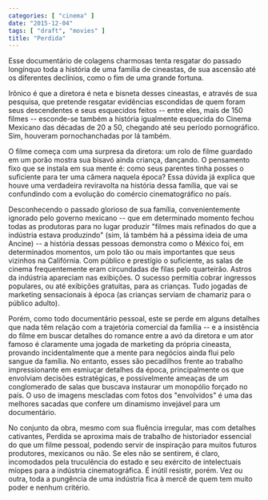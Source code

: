 ```yaml
---
categories: [ "cinema" ]
date: "2015-12-04"
tags: [ "draft", "movies" ]
title: "Perdida"
---
```

Esse documentário de colagens charmosas tenta resgatar do passado
longínquo toda a história de uma família de cineastas, de sua ascensão
até os diferentes declínios, como o fim de uma grande fortuna.

Irônico é que a diretora é neta e bisneta desses cineastas, e através
de sua pesquisa, que pretende resgatar evidências escondidas de quem
foram seus descendentes e seus esquecidos feitos -- entre eles, mais
de 150 filmes -- esconde-se também a história igualmente esquecida
do Cinema Mexicano das décadas de 20 a 50, chegando até seu período
pornográfico. Sim, houveram pornochanchadas por lá também.

O filme começa com uma surpresa da diretora: um rolo de filme guardado
em um porão mostra sua bisavó ainda criança, dançando. O pensamento
fixo que se instala em sua mente é: como seus parentes tinha posses o
suficiente para ter uma câmera naquela época? Essa dúvida já explica
que houve uma verdadeira reviravolta na história dessa família, que vai
se confundindo com a evolução do comércio cinematográfico no país.

Desconhecendo o passado glorioso de sua família, convenientemente
ignorado pelo governo mexicano -- que em determinado momento fechou
todas as produtoras para no lugar produzir "filmes mais refinados do que
a indústria estava produzindo" (sim, lá também há a péssima ideia
de uma Ancine) -- a história dessas pessoas demonstra como o México
foi, em determinados momentos, um polo tão ou mais importantes que
seus vizinhos na Califórnia. Com público e prestígio o suficiente,
as salas de cinema frequentemente eram circundadas de filas pelo
quarteirão. Astros da indústria apareciam nas exibições. O sucesso
permitia cobrar ingressos populares, ou até exibições gratuitas,
para as crianças. Tudo jogadas de marketing sensacionais à época
(as crianças serviam de chamariz para o público adulto).

Porém, como todo documentário pessoal, este se perde em alguns detalhes
que nada têm relação com a trajetória comercial da família --
e a insistência do filme em buscar detalhes do romance entre a avó
da diretora e um ator famoso é claramente uma jogada de marketing da
própria cineasta, provando incidentalmente que a mente para negócios
ainda flui pelo sangue da família. No entanto, esses são pecadilhos
frente ao trabalho impressionante em esmiuçar detalhes da época,
principalmente os que envolviam decisões estratégicas, e possivelmente
ameaças de um conglomerado de salas que buscava instaurar um monopólio
forçado no país. O uso de imagens mescladas com fotos dos "envolvidos"
é uma das melhores sacadas que confere um dinamismo invejável para um
documentário.

No conjunto da obra, mesmo com sua fluência irregular, mas com
detalhes cativantes, Perdida se aproxima mais de trabalho de historiador
essencial do que um filme pessoal, podendo servir de inspiração para
muitos futuros produtores, mexicanos ou não. Se eles não se sentirem,
é claro, incomodados pela truculência do estado e seu exército de
intelectuais míopes para a indústria cinematográfica. É inútil
resistir, porém. Vez ou outra, toda a pungência de uma indústria fica
à mercê de quem tem muito poder e nenhum critério.
